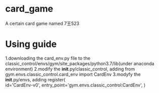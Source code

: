 # card_game
A certain card game named 7王523

# Using guide

1.downloading the card_env.py file to the classic_control/envs/gym/site_packages/python3.7/lib(under anaconda environment)
2.modify the __init__.py/classic_control, adding from gym.envs.classic_control.card_env import CardEnv
3.modyfy the __init__.py/envs, adding 
register(    
    id='CardEnv-v0',
    entry_point='gym.envs.classic_control:CardEnv',
)

